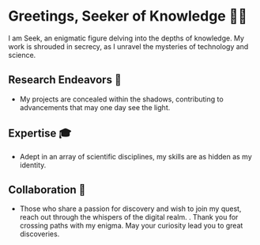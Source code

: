     
# Greetings, Seeker of Knowledge 🕵️‍♂️

I am Seek, an enigmatic figure delving into the depths of knowledge. My work is shrouded in secrecy, as I unravel the mysteries of technology and science.

## Research Endeavors 🧬
- My projects are concealed within the shadows, contributing to advancements that may one day see the light.

## Expertise 🎓
- Adept in an array of scientific disciplines, my skills are as hidden as my identity.

## Collaboration 🤝
- Those who share a passion for discovery and wish to join my quest, reach out through the whispers of the digital realm.
.
Thank you for crossing paths with my enigma. May your curiosity lead you to great discoveries.
